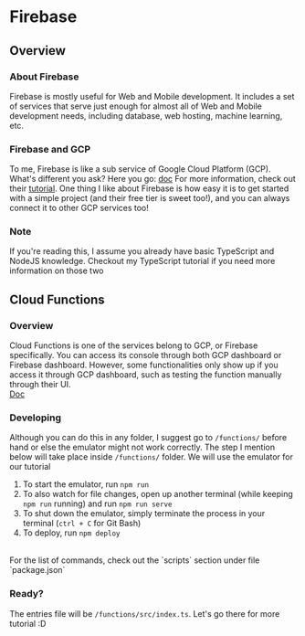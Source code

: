 # Firebase

## Overview
### **About Firebase**
Firebase is mostly useful for Web and Mobile development. It includes a set of services that serve just enough for almost all of Web and Mobile development needs, including database, web hosting, machine learning, etc.
### **Firebase and GCP**
To me, Firebase is like a sub service of Google Cloud Platform (GCP). What's different you ask? Here you go: [doc](https://medium.com/google-developers/whats-the-relationship-between-firebase-and-google-cloud-57e268a7ff6f)
For more information, check out their [tutorial](https://firebase.google.com/). One thing I like about Firebase is how easy it is to get started with a simple project (and their free tier is sweet too!), and you can always connect it to other GCP services too!
### **Note**
If you're reading this, I assume you already have basic TypeScript and NodeJS knowledge. Checkout my TypeScript tutorial if you need more information on those two


## Cloud Functions
### **Overview**
Cloud Functions is one of the services belong to GCP, or Firebase specifically. You can access its console through both GCP dashboard or Firebase dashboard. However, some functionalities only show up if you access it through GCP dashboard, such as testing the function manually through their UI.
<br>[Doc](https://cloud.google.com/functions/docs/concepts/overview)

### **Developing**
Although you can do this in any folder, I suggest go to `/functions/` before hand or else the emulator might not work correctly. The step I mention below will take place inside `/functions/` folder. We will use the emulator for our tutorial <br>
1. To start the emulator, run `npm run`
2. To also watch for file changes, open up another terminal (while keeping `npm run` running) and run `npm run serve`
3. To shut down the emulator, simply terminate the process in your terminal (`ctrl + C` for Git Bash)
4. To deploy, run `npm deploy`
<br>
For the list of commands, check out the `scripts` section under file `package.json`

### **Ready?**
The entries file will be `/functions/src/index.ts`. Let's go there for more tutorial :D